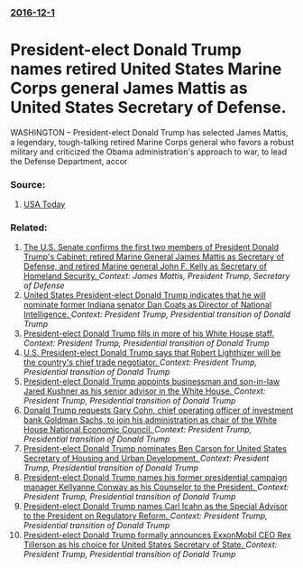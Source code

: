 ### [2016-12-1](/news/2016/12/1/index.md)

# President-elect Donald Trump names retired United States Marine Corps general James Mattis as United States Secretary of Defense. 

WASHINGTON – President-elect Donald Trump has selected James Mattis, a legendary, tough-talking retired Marine Corps general who favors a robust military and criticized the Obama administration&#39;s approach to war, to lead the Defense Department, accor


### Source:

1. [USA Today](http://www.usatoday.com/story/news/politics/2016/12/01/trump-picks-mattis-defense-secretary/94608474/)

### Related:

1. [The U.S. Senate confirms the first two members of President Donald Trump's Cabinet: retired Marine General James Mattis as Secretary of Defense, and retired Marine general John F. Kelly as Secretary of Homeland Security. ](/news/2017/01/20/the-u-s-senate-confirms-the-first-two-members-of-president-donald-trump-s-cabinet-retired-marine-general-james-mattis-as-secretary-of-defe.md) _Context: James Mattis, President Trump, Secretary of Defense_
2. [United States President-elect Donald Trump indicates that he will nominate former Indiana senator Dan Coats as Director of National Intelligence. ](/news/2017/01/7/united-states-president-elect-donald-trump-indicates-that-he-will-nominate-former-indiana-senator-dan-coats-as-director-of-national-intellig.md) _Context: President Trump, Presidential transition of Donald Trump_
3. [President-elect Donald Trump fills in more of his White House staff. ](/news/2017/01/4/president-elect-donald-trump-fills-in-more-of-his-white-house-staff.md) _Context: President Trump, Presidential transition of Donald Trump_
4. [U.S. President-elect Donald Trump says that Robert Lighthizer will be the country's chief trade negotiator. ](/news/2017/01/3/u-s-president-elect-donald-trump-says-that-robert-lighthizer-will-be-the-country-s-chief-trade-negotiator.md) _Context: President Trump, Presidential transition of Donald Trump_
5. [President-elect Donald Trump appoints businessman and son-in-law Jared Kushner as his senior advisor in the White House. ](/news/2017/01/10/president-elect-donald-trump-appoints-businessman-and-son-in-law-jared-kushner-as-his-senior-advisor-in-the-white-house.md) _Context: President Trump, Presidential transition of Donald Trump_
6. [  Donald Trump requests Gary Cohn, chief operating officer of investment bank Goldman Sachs, to join his administration as chair of the White House National Economic Council. ](/news/2016/12/9/donald-trump-requests-gary-cohn-chief-operating-officer-of-investment-bank-goldman-sachs-to-join-his-administration-as-chair-of-the-whit.md) _Context: President Trump, Presidential transition of Donald Trump_
7. [President-elect Donald Trump nominates Ben Carson for United States Secretary of Housing and Urban Development. ](/news/2016/12/5/president-elect-donald-trump-nominates-ben-carson-for-united-states-secretary-of-housing-and-urban-development.md) _Context: President Trump, Presidential transition of Donald Trump_
8. [President-elect Donald Trump names his former presidential campaign manager Kellyanne Conway as his Counselor to the President. ](/news/2016/12/22/president-elect-donald-trump-names-his-former-presidential-campaign-manager-kellyanne-conway-as-his-counselor-to-the-president.md) _Context: President Trump, Presidential transition of Donald Trump_
9. [President-elect Donald Trump names Carl Icahn as the Special Advisor to the President on Regulatory Reform. ](/news/2016/12/21/president-elect-donald-trump-names-carl-icahn-as-the-special-advisor-to-the-president-on-regulatory-reform.md) _Context: President Trump, Presidential transition of Donald Trump_
10. [President-elect Donald Trump formally announces ExxonMobil CEO Rex Tillerson as his choice for United States Secretary of State. ](/news/2016/12/13/president-elect-donald-trump-formally-announces-exxonmobil-ceo-rex-tillerson-as-his-choice-for-united-states-secretary-of-state.md) _Context: President Trump, Presidential transition of Donald Trump_
